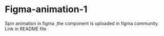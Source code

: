 # Figma-animation-1
Spin animation in figma ,the component is uploaded in figma community. Link in README file
